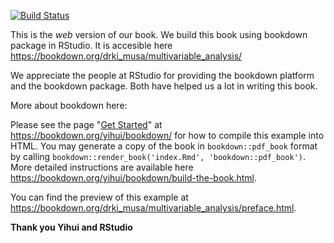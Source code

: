 [![Build Status](https://travis-ci.com/rstudio/bookdown-demo.svg?branch=master)](https://travis-ci.com/rstudio/bookdown-demo)

This is the *web* version of our book. We build this book using bookdown package in RStudio. It is accesible here https://bookdown.org/drki_musa/multivariable_analysis/

We appreciate the people at RStudio for providing the bookdown platform and the bookdown package. Both have helped us a lot in writing this book. 

More about bookdown here: 

Please see the page "[Get Started](https://bookdown.org/yihui/bookdown/get-started.html)" at https://bookdown.org/yihui/bookdown/ for how to compile this example into HTML. You may generate a copy of the book in `bookdown::pdf_book` format by calling `bookdown::render_book('index.Rmd', 'bookdown::pdf_book')`. More detailed instructions are available here https://bookdown.org/yihui/bookdown/build-the-book.html.

You can find the preview of this example at https://bookdown.org/drki_musa/multivariable_analysis/preface.html.

**Thank you Yihui and RStudio**
